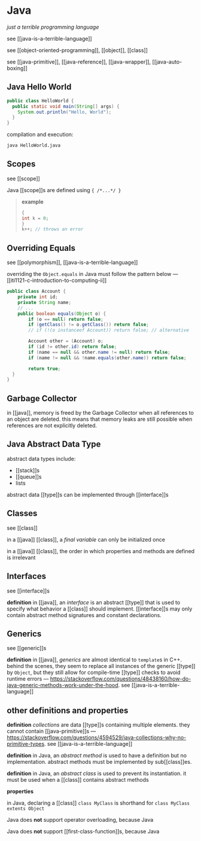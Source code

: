 # Java

_just a terrible programming language_

see [[java-is-a-terrible-language]]

see [[object-oriented-programming]], [[object]], [[class]]

see [[java-primitive]], [[java-reference]], [[java-wrapper]], [[java-auto-boxing]]

## Java Hello World

```java
public class HelloWorld {
  public static void main(String[] args) {
    System.out.println("Hello, World");
  }
}
```

compilation and execution:

```bash
java HelloWorld.java
```

## Scopes

see [[scope]]

Java [[scope]]s are defined using `{ /*...*/ }`

> **example**
>
> ```java
> {
> int k = 0;
> }
> k++; // throws an error
> ```

## Overriding Equals

see [[polymorphism]], [[java-is-a-terrible-language]]

overriding the `Object.equals` in Java must follow the pattern below &mdash; [[iti1121-c-introduction-to-computing-ii]]

```java
public class Account {
	private int id;
	private String name;
	// ...
	public boolean equals(Object o) {
		if (o == null) return false;
		if (getClass() != o.getClass()) return false;
		// if (!(o instanceof Account)) return false; // alternative

		Account other = (Account) o;
		if (id != other.id) return false;
		if (name == null && other.name != null) return false;
		if (name != null && !name.equals(other.name)) return false;

		return true;
  }
}
```

## Garbage Collector

in [[java]], memory is freed by the Garbage Collector when all references to an object are deleted. this means that memory leaks are still possible when references are not explicitly deleted.

## Java Abstract Data Type

abstract data types include:

- [[stack]]s
- [[queue]]s
- lists

abstract data [[type]]s can be implemented through [[interface]]s

## Classes

see [[class]]

in a [[java]] [[class]], a _final variable_ can only be initialized once

in a [[java]] [[class]], the order in which properties and methods are defined is irrelevant

## Interfaces

see [[interface]]s

**definition** in [[java]], an _interface_ is an abstract [[type]] that is used to specify what behavior a [[class]] should implement. [[interface]]s may only contain abstract method signatures and constant declarations.

## Generics

see [[generic]]s

**definition** in [[java]], _generics_ are almost identical to `template`s in C++. behind the scenes, they seem to replace all instances of the generic [[type]] by `Object`, but they still allow for compile-time [[type]] checks to avoid runtime errors &mdash; <https://stackoverflow.com/questions/48438160/how-do-java-generic-methods-work-under-the-hood>. see [[java-is-a-terrible-language]]

## other definitions and properties

**definition** _collections_ are data [[type]]s containing multiple elements. they cannot contain [[java-primitive]]s &mdash; <https://stackoverflow.com/questions/4594529/java-collections-why-no-primitive-types>. see [[java-is-a-terrible-language]]

**definition** in Java, an _abstract method_ is used to have a definition but no implementation. abstract methods must be implemented by sub[[class]]es.

**definition** in Java, an _abstract class_ is used to prevent its instantiation. it must be used when a [[class]] contains abstract methods

**properties**

in Java, declaring a [[class]] `class MyClass` is shorthand for `class MyClass extents Object`

Java does **not** support operator overloading, because Java

Java does **not** support [[first-class-function]]s, because Java
